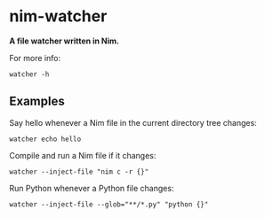 # nim-watcher

**A file watcher written in Nim.**

For more info:
```
watcher -h
```

## Examples

Say hello whenever a Nim file in the current directory tree changes:
```
watcher echo hello
```

Compile and run a Nim file if it changes:
```
watcher --inject-file "nim c -r {}"
```

Run Python whenever a Python file changes:
```
watcher --inject-file --glob="**/*.py" "python {}"
```

